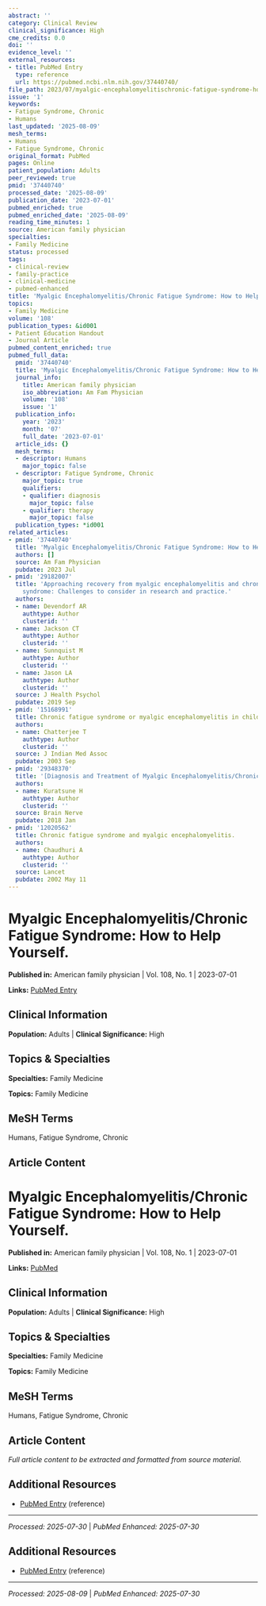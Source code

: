 ```yaml
---
abstract: ''
category: Clinical Review
clinical_significance: High
cme_credits: 0.0
doi: ''
evidence_level: ''
external_resources:
- title: PubMed Entry
  type: reference
  url: https://pubmed.ncbi.nlm.nih.gov/37440740/
file_path: 2023/07/myalgic-encephalomyelitischronic-fatigue-syndrome-how-to-hel.md
issue: '1'
keywords:
- Fatigue Syndrome, Chronic
- Humans
last_updated: '2025-08-09'
mesh_terms:
- Humans
- Fatigue Syndrome, Chronic
original_format: PubMed
pages: Online
patient_population: Adults
peer_reviewed: true
pmid: '37440740'
processed_date: '2025-08-09'
publication_date: '2023-07-01'
pubmed_enriched: true
pubmed_enriched_date: '2025-08-09'
reading_time_minutes: 1
source: American family physician
specialties:
- Family Medicine
status: processed
tags:
- clinical-review
- family-practice
- clinical-medicine
- pubmed-enhanced
title: 'Myalgic Encephalomyelitis/Chronic Fatigue Syndrome: How to Help Yourself.'
topics:
- Family Medicine
volume: '108'
publication_types: &id001
- Patient Education Handout
- Journal Article
pubmed_content_enriched: true
pubmed_full_data:
  pmid: '37440740'
  title: 'Myalgic Encephalomyelitis/Chronic Fatigue Syndrome: How to Help Yourself.'
  journal_info:
    title: American family physician
    iso_abbreviation: Am Fam Physician
    volume: '108'
    issue: '1'
  publication_info:
    year: '2023'
    month: '07'
    full_date: '2023-07-01'
  article_ids: {}
  mesh_terms:
  - descriptor: Humans
    major_topic: false
  - descriptor: Fatigue Syndrome, Chronic
    major_topic: true
    qualifiers:
    - qualifier: diagnosis
      major_topic: false
    - qualifier: therapy
      major_topic: false
  publication_types: *id001
related_articles:
- pmid: '37440740'
  title: 'Myalgic Encephalomyelitis/Chronic Fatigue Syndrome: How to Help Yourself.'
  authors: []
  source: Am Fam Physician
  pubdate: 2023 Jul
- pmid: '29182007'
  title: 'Approaching recovery from myalgic encephalomyelitis and chronic fatigue
    syndrome: Challenges to consider in research and practice.'
  authors:
  - name: Devendorf AR
    authtype: Author
    clusterid: ''
  - name: Jackson CT
    authtype: Author
    clusterid: ''
  - name: Sunnquist M
    authtype: Author
    clusterid: ''
  - name: Jason LA
    authtype: Author
    clusterid: ''
  source: J Health Psychol
  pubdate: 2019 Sep
- pmid: '15168991'
  title: Chronic fatigue syndrome or myalgic encephalomyelitis in children and adolescents.
  authors:
  - name: Chatterjee T
    authtype: Author
    clusterid: ''
  source: J Indian Med Assoc
  pubdate: 2003 Sep
- pmid: '29348370'
  title: '[Diagnosis and Treatment of Myalgic Encephalomyelitis/Chronic Fatigue Syndrome].'
  authors:
  - name: Kuratsune H
    authtype: Author
    clusterid: ''
  source: Brain Nerve
  pubdate: 2018 Jan
- pmid: '12020562'
  title: Chronic fatigue syndrome and myalgic encephalomyelitis.
  authors:
  - name: Chaudhuri A
    authtype: Author
    clusterid: ''
  source: Lancet
  pubdate: 2002 May 11
---
```


# Myalgic Encephalomyelitis/Chronic Fatigue Syndrome: How to Help Yourself.

**Published in:** American family physician | Vol. 108, No. 1 | 2023-07-01

**Links:** [PubMed Entry](https://pubmed.ncbi.nlm.nih.gov/37440740/)

## Clinical Information

**Population:** Adults | **Clinical Significance:** High

## Topics & Specialties

**Specialties:** Family Medicine

**Topics:** Family Medicine

## MeSH Terms

Humans, Fatigue Syndrome, Chronic

## Article Content

# Myalgic Encephalomyelitis/Chronic Fatigue Syndrome: How to Help Yourself.

**Published in:** American family physician | Vol. 108, No. 1 | 2023-07-01

**Links:** [PubMed](https://pubmed.ncbi.nlm.nih.gov/37440740/)

## Clinical Information

**Population:** Adults | **Clinical Significance:** High

## Topics & Specialties

**Specialties:** Family Medicine

**Topics:** Family Medicine

## MeSH Terms

Humans, Fatigue Syndrome, Chronic

## Article Content

*Full article content to be extracted and formatted from source material.*

## Additional Resources

- [PubMed Entry](https://pubmed.ncbi.nlm.nih.gov/37440740/) (reference)

---

*Processed: 2025-07-30* | *PubMed Enhanced: 2025-07-30*

## Additional Resources

- [PubMed Entry](https://pubmed.ncbi.nlm.nih.gov/37440740/) (reference)

---

*Processed: 2025-08-09* | *PubMed Enhanced: 2025-07-30*
